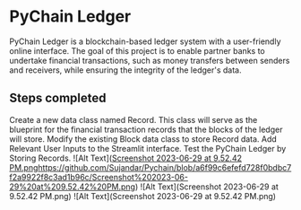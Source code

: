# PyChain Ledger

PyChain Ledger is a blockchain-based ledger system with a user-friendly online interface. The goal of this project is to enable partner banks to undertake financial transactions, such as money transfers between senders and receivers, while ensuring the integrity of the ledger's data.

## Steps completed

Create a new data class named Record. This class will serve as the blueprint for the financial transaction records that the blocks of the ledger will store.
Modify the existing Block data class to store Record data.
Add Relevant User Inputs to the Streamlit interface.
Test the PyChain Ledger by Storing Records.
![Alt Text]([Screenshot 2023-06-29 at 9.52.42 PM.png](https://github.com/Sujandar/Pychain/blob/a6f99c6efefd728f0bdbc7f2a9922f8c3ad1b96c/Screenshot%202023-06-29%20at%209.52.42%20PM.png)https://github.com/Sujandar/Pychain/blob/a6f99c6efefd728f0bdbc7f2a9922f8c3ad1b96c/Screenshot%202023-06-29%20at%209.52.42%20PM.png)
![Alt Text](Screenshot 2023-06-29 at 9.52.42 PM.png)
![Alt Text](Screenshot 2023-06-29 at 9.52.42 PM.png)
